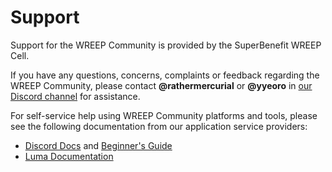 # Support

Support for the WREEP Community is provided by the SuperBenefit WREEP Cell.

If you have any questions, concerns, complaints or feedback regarding the WREEP Community, please contact **@rathermercurial** or **@yyeoro** in [our Discord channel](https://discord.com/invite/6mDepqjgh2) for assistance.

For self-service help using WREEP Community platforms and tools, please see the following documentation from our application service providers:

* [Discord Docs](https://support.discord.com/hc/en-us) and [Beginner's Guide](https://support.discord.com/hc/en-us/articles/360045138571-Beginner-s-Guide-to-Discord)
* [Luma Documentation](https://help.lu.ma/)
